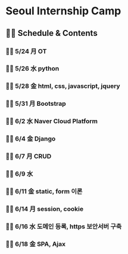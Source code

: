 # <h1>Seoul Internship Camp</h1>

<h2> 🐱‍👓 Schedule & Contents </h2>


<h3> 🐱‍🏍 5/24 月
OT

<h3>  🐱‍🏍 5/26 水
python 

<h3>  🐱‍🏍 5/28 金
  html, css, javascript, jquery </h3>

<h3>  🐱‍🏍 5/31 月
Bootstrap </h3>

<h3>  🐱‍🏍 6/2  水
Naver Cloud Platform  </h3>

<h3>  🐱‍🏍 6/4  金
Django </h3>

<h3>  🐱‍🏍 6/7  月
CRUD </h3>

<h3>  🐱‍🏍 6/9  水 </h3>


<h3>  🐱‍🏍 6/11 金
static, form 이론 </h3>

<h3>  🐱‍🏍 6/14 月
session, cookie </h3>

<h3>  🐱‍🏍 6/16 水
도메인 등록, https 보안서버 구축 </h3>

<h3>  🐱‍🏍 6/18 金
SPA, Ajax </h3>
